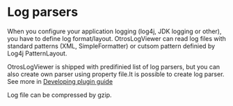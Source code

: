 # Log parsers #

When you configure your application logging (log4j, JDK logging or other), you have to define log format/layout. OtrosLogViewer can read log files with standard patterns (XML, SimpleFormatter) or cutsom pattern definied by Log4j PatternLayout.

OtrosLogViewer is shipped with predifinied list of log parsers, but you can also create own parser using property file.It is possible to create log parser. See more in [Developing plugin guide](ImplementLogImporter.md)

Log file can be compressed by gzip.


